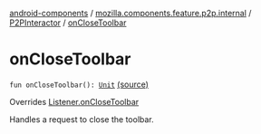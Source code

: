[android-components](../../index.md) / [mozilla.components.feature.p2p.internal](../index.md) / [P2PInteractor](index.md) / [onCloseToolbar](./on-close-toolbar.md)

# onCloseToolbar

`fun onCloseToolbar(): `[`Unit`](https://kotlinlang.org/api/latest/jvm/stdlib/kotlin/-unit/index.html) [(source)](https://github.com/mozilla-mobile/android-components/blob/master/components/feature/p2p/src/main/java/mozilla/components/feature/p2p/internal/P2PInteractor.kt#L132)

Overrides [Listener.onCloseToolbar](../../mozilla.components.feature.p2p.view/-p2-p-view/-listener/on-close-toolbar.md)

Handles a request to close the toolbar.


